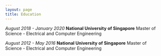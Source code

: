 ```yaml
---
layout: page
title: Education
---
```



  

 *August 2018 - January 2020*      **National University of Singapore**
                                     Master of Science - Electrical and Computer Engineering
                                        
                                        
 *August 2012 - May 2016*      **National University of Singapore**
                                 Master of Science - Electrical and Computer Engineering
                                        
